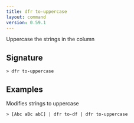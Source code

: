 ```yaml
---
title: dfr to-uppercase
layout: command
version: 0.59.1
---
```


Uppercase the strings in the column

## Signature

```> dfr to-uppercase ```

## Examples

Modifies strings to uppercase
```shell
> [Abc aBc abC] | dfr to-df | dfr to-uppercase
```

